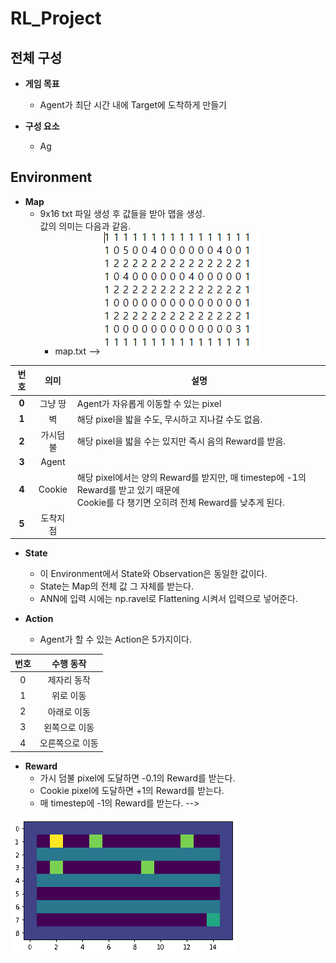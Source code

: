 <!-- 스페이스 바 두 번 치면 한 줄 통째로 공백 생성 -->
# RL_Project

## 전체 구성
- **게임 목표**
  - Agent가 최단 시간 내에 Target에 도착하게 만들기

- **구성 요소**
  - Ag
 
## Environment
- **Map**
  - 9x16 txt 파일 생성 후 값들을 받아 맵을 생성.<br/>값의 의미는 다음과 같음.<br/>
    - map.txt --> ![poster](./916.PNG)

| **번호** | **의미** | **설명**                                                                                                                              |
|:--------:|:--------:|--------------------------------------------------------------------------------------------------------                               |
| **0**    | 그냥 땅   | Agent가 자유롭게 이동할 수 있는 pixel                                                                                                   |
| **1**    | 벽        | 해당 pixel을 밟을 수도, 무시하고 지나갈 수도 없음.                                                                                       |
| **2**    | 가시덤불  | 해당 pixel을 밟을 수는 있지만 즉시 음의 Reward를 받음.                                                                                   |
| **3**    | Agent    |                                                                                                                                       |
| **4**    | Cookie   | 해당 pixel에서는 양의 Reward를 받지만, 매 timestep에 -1의 Reward를 받고 있기 때문에<br/>Cookie를 다 챙기면 오히려 전체 Reward를 낮추게 된다. |
| **5**    | 도착지점  |                                                                                                                                       |


- **State**
  - 이 Environment에서 State와 Observation은 동일한 값이다.<br/>
  - State는 Map의 전체 값 그 자체를 받는다.<br/>
  - ANN에 입력 시에는 np.ravel로 Flattening 시켜서 입력으로 넣어준다.<br/>

- **Action**
  - Agent가 할 수 있는 Action은 5가지이다.

| **번호**          | **수행 동작** | 
| :------------:    | :-----------: |
| 0                 | 제자리 동작    |   
| 1                 | 위로 이동      |            
| 2                 | 아래로 이동    |              
| 3                 | 왼쪽으로 이동  |    
| 4                 | 오른쪽으로 이동|             


- **Reward**
  - 가시 덤불 pixel에 도달하면 -0.1의 Reward를 받는다.
  - Cookie pixel에 도달하면 +1의 Reward를 받는다.
  - 매 timestep에 -1의 Reward를 받는다. --> 


![poster](./anim.gif)
